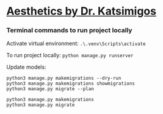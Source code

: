 # [Aesthetics by Dr. Katsimigos](https://dr-katsimigos-aesthetics.herokuapp.com/)

### Terminal commands to run project locally

Activate virtual environment: ```.\.venv\Scripts\activate```

To run project locally: ```python manage.py runserver```

Update models:

```terminal
python3 manage.py makemigrations --dry-run
python3 manage.py makemigrations showmigrations
python3 manage.py migrate --plan             

python3 manage.py makemigrations
python3 manage.py migrate            
```